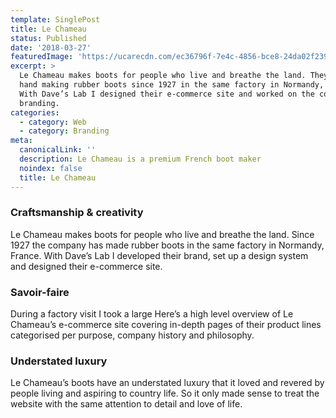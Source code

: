 ```yaml
---
template: SinglePost
title: Le Chameau
status: Published
date: '2018-03-27'
featuredImage: 'https://ucarecdn.com/ec36796f-7e4c-4856-bce8-24da02f239b4/'
excerpt: >
  Le Chameau makes boots for people who live and breathe the land. They’ve been
  hand making rubber boots since 1927 in the same factory in Normandy, France.
  With Dave’s Lab I designed their e-commerce site and worked on the company’s
  branding.
categories:
  - category: Web
  - category: Branding
meta:
  canonicalLink: ''
  description: Le Chameau is a premium French boot maker
  noindex: false
  title: Le Chameau
---
```

### Craftsmanship & creativity

Le Chameau makes boots for people who live and breathe the land. Since 1927 the company has made rubber boots in the same factory in Normandy, France. With Dave’s Lab I developed their brand, set up a design system and designed their e-commerce site.

### Savoir-faire

During a factory visit I took a large  Here’s a high level overview of Le Chameau’s e-commerce site covering in-depth pages of their product lines categorised per purpose, company history and philosophy.

### Understated luxury

Le Chameau’s boots have an understated luxury that it loved and revered by people living and aspiring to country life. So it only made sense to treat the website with the same attention to detail and love of life.
